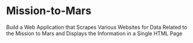 # Mission-to-Mars
Build a Web Application that Scrapes Various Websites for Data Related to the Mission to Mars and Displays the Information in a Single HTML Page
